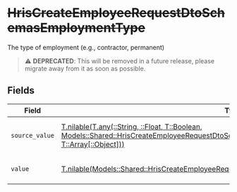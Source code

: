 # ~~HrisCreateEmployeeRequestDtoSchemasEmploymentType~~

The type of employment (e.g., contractor, permanent)

> :warning: **DEPRECATED**: This will be removed in a future release, please migrate away from it as soon as possible.


## Fields

| Field                                                                                                                                                                                                                                              | Type                                                                                                                                                                                                                                               | Required                                                                                                                                                                                                                                           | Description                                                                                                                                                                                                                                        | Example                                                                                                                                                                                                                                            |
| -------------------------------------------------------------------------------------------------------------------------------------------------------------------------------------------------------------------------------------------------- | -------------------------------------------------------------------------------------------------------------------------------------------------------------------------------------------------------------------------------------------------- | -------------------------------------------------------------------------------------------------------------------------------------------------------------------------------------------------------------------------------------------------- | -------------------------------------------------------------------------------------------------------------------------------------------------------------------------------------------------------------------------------------------------- | -------------------------------------------------------------------------------------------------------------------------------------------------------------------------------------------------------------------------------------------------- |
| `source_value`                                                                                                                                                                                                                                     | [T.nilable(T.any(::String, ::Float, T::Boolean, Models::Shared::HrisCreateEmployeeRequestDtoSchemasEmploymentEmploymentType4, T::Array[::Object]))](../../models/shared/hriscreateemployeerequestdtoschemasemploymentemploymenttypesourcevalue.md) | :heavy_minus_sign:                                                                                                                                                                                                                                 | The source value of the employment type.                                                                                                                                                                                                           | Permanent                                                                                                                                                                                                                                          |
| `value`                                                                                                                                                                                                                                            | [T.nilable(Models::Shared::HrisCreateEmployeeRequestDtoSchemasEmploymentEmploymentTypeValue)](../../models/shared/hriscreateemployeerequestdtoschemasemploymentemploymenttypevalue.md)                                                             | :heavy_minus_sign:                                                                                                                                                                                                                                 | The type of the employment.                                                                                                                                                                                                                        | permanent                                                                                                                                                                                                                                          |